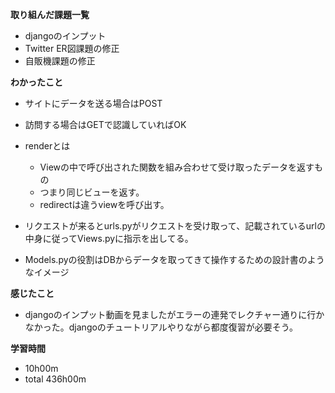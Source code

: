 **取り組んだ課題一覧**
* djangoのインプット
* Twitter ER図課題の修正
* 自販機課題の修正

**わかったこと**
* サイトにデータを送る場合はPOST
* 訪問する場合はGETで認識していればOK

* renderとは
  * Viewの中で呼び出された関数を組み合わせて受け取ったデータを返すもの
  * つまり同じビューを返す。
  * redirectは違うviewを呼び出す。

* リクエストが来るとurls.pyがリクエストを受け取って、記載されているurlの中身に従ってViews.pyに指示を出してる。
* Models.pyの役割はDBからデータを取ってきて操作するための設計書のようなイメージ

**感じたこと**
* djangoのインプット動画を見ましたがエラーの連発でレクチャー通りに行かなかった。djangoのチュートリアルやりながら都度復習が必要そう。

**学習時間**
* 10h00m
 * total 436h00m
